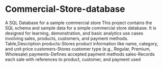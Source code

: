 # Commercial-Store-database
A SQL Database for a sample commercial store
This project contains the SQL schema and sample data for a simple commercial store database. It is designed for learning, demonstration, and basic analytics use cases involving sales, products, customers, and payment methods.
Table,Description
products-Stores product information like name, category, and unit price
customers-Stores customer type (e.g., Regular, Premium, Wholesale)
payments-Defines accepted payment methods
sales-Records each sale with references to product, customer, and payment used
